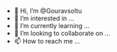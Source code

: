- 👋 Hi, I’m @Gouravsoltu
- 👀 I’m interested in ...
- 🌱 I’m currently learning ...
- 💞️ I’m looking to collaborate on ...
- 📫 How to reach me ...

<!---
Gouravsoltu/Gouravsoltu is a ✨ special ✨ repository because its `README.md` (this file) appears on your GitHub profile.
You can click the Preview link to take a look at your changes.
--->
